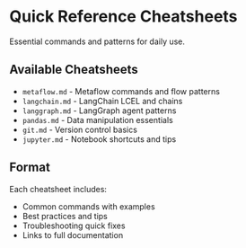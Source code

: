 # Quick Reference Cheatsheets

Essential commands and patterns for daily use.

## Available Cheatsheets
- `metaflow.md` - Metaflow commands and flow patterns
- `langchain.md` - LangChain LCEL and chains
- `langgraph.md` - LangGraph agent patterns  
- `pandas.md` - Data manipulation essentials
- `git.md` - Version control basics
- `jupyter.md` - Notebook shortcuts and tips

## Format
Each cheatsheet includes:
- Common commands with examples
- Best practices and tips
- Troubleshooting quick fixes
- Links to full documentation
